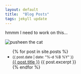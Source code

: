```yaml
---
layout: default
title:  "Blog Posts"
tags: jekyll update
---
```

hmmm I need to work on this...

![pusheen the cat](https://media1.tenor.com/images/4a950a1e221d93e654047ecee711af5a/tenor.gif?itemid=8105026)

<ul>
  {% for post in site.posts %}
    <li>
      <small>{{ post.date | date: "%-d %B %Y" }}</small><br>
      <a href="{{ post.url }}">{{ post.title }}</a>
      {{ post.excerpt }}
    </li>
  {% endfor %}
</ul>